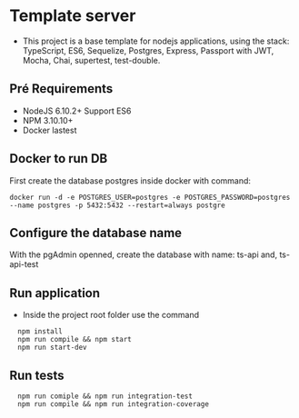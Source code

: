 # Template server 
* This project is a base template for nodejs applications, using the stack: TypeScript, ES6, Sequelize, Postgres, Express, Passport with JWT, Mocha, Chai, supertest, test-double.

## Pré Requirements
 * NodeJS 6.10.2+ Support ES6
 * NPM 3.10.10+ 
 * Docker lastest
 

## Docker to run DB
First create the database postgres inside docker with command:
````
docker run -d -e POSTGRES_USER=postgres -e POSTGRES_PASSWORD=postgres --name postgres -p 5432:5432 --restart=always postgre

````
## Configure the database name
With the pgAdmin openned, create the database with name: ts-api and, ts-api-test


## Run application
* Inside the project root folder use the command
````
  npm install
  npm run compile && npm start
  npm run start-dev 
````

## Run tests
````
  npm run comiple && npm run integration-test
  npm run compile && npm run integration-coverage
````
